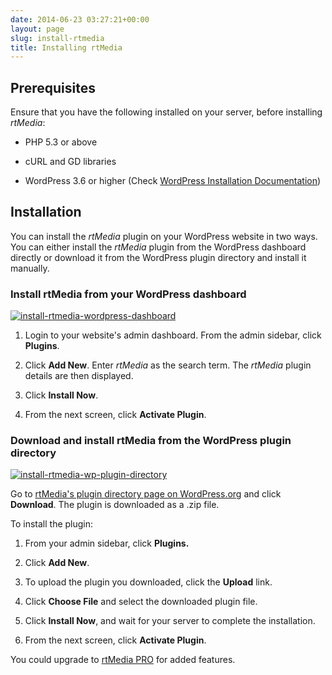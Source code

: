 ```yaml
---
date: 2014-06-23 03:27:21+00:00
layout: page
slug: install-rtmedia
title: Installing rtMedia
---
```


## Prerequisites

Ensure that you have the following installed on your server, before installing *rtMedia*:

* PHP 5.3 or above

* cURL and GD libraries

* WordPress 3.6 or higher (Check [WordPress Installation Documentation](https://codex.wordpress.org/Installing_WordPress))

## Installation

You can install the *rtMedia* plugin on your WordPress website in two ways. You can either install the *rtMedia* plugin from the WordPress dashboard directly or download it from the WordPress plugin directory and install it manually.


### Install rtMedia from your WordPress dashboard


[![install-rtmedia-wordpress-dashboard](http://docs.rtcamp.com/wp-content/uploads/2014/06/install-rtmedia-wordpress-dashboard.png)](http://docs.rtcamp.com/wp-content/uploads/2014/06/install-rtmedia-wordpress-dashboard.png)



	
  1. Login to your website's admin dashboard. From the admin sidebar, click **Plugins**.

	
  2. Click **Add New**. Enter *rtMedia* as the search term. The *rtMedia* plugin details are then displayed.

	
  3. Click **Install Now**.

	
  4. From the next screen, click **Activate Plugin**.




### Download and install rtMedia from the WordPress plugin directory


[![install-rtmedia-wp-plugin-directory](http://docs.rtcamp.com/wp-content/uploads/2014/06/install-rtmedia-wp-plugin-directory.png)](http://docs.rtcamp.com/wp-content/uploads/2014/06/install-rtmedia-wp-plugin-directory.png)

Go to [rtMedia's plugin directory page on WordPress.org](http://wordpress.org/plugins/buddypress-media/) and click **Download**. The plugin is downloaded as a .zip file.

To install the plugin:

	
  1. From your admin sidebar, click **Plugins.**

	
  2. Click **Add New**.

	
  3. To upload the plugin you downloaded, click the **Upload** link.

	
  4. Click **Choose File** and select the downloaded plugin file.

	
  5. Click **Install Now**, and wait for your server to complete the installation.
  
  6. From the next screen, click **Activate Plugin**.


You could upgrade to [rtMedia PRO](https://rtcamp.com/store/rtmedia-pro/) for added features.
